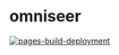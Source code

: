 # omniseer

[![pages-build-deployment](https://github.com/jburo1/omniseer/actions/workflows/pages/pages-build-deployment/badge.svg?branch=gh-pages)](https://github.com/jburo1/omniseer/actions/workflows/pages/pages-build-deployment)

[//]: # (License, latest release tag, container availability)